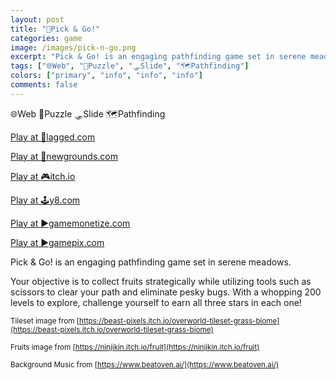 ```yaml
---
layout: post
title: "🍒Pick & Go!"
categories: game
image: /images/pick-n-go.png
excerpt: "Pick & Go! is an engaging pathfinding game set in serene meadows."
tags: ["🌐Web", "🧩Puzzle", "🛷Slide", "🗺️Pathfinding"]
colors: ["primary", "info", "info", "info"]
comments: false
---
```


<span class="badge badge-primary">🌐Web</span>
<span class="badge badge-info">🧩Puzzle</span>
<span class="badge badge-info">🛷Slide</span>
<span class="badge badge-info">🗺️Pathfinding</span>

<a href="https://lagged.com/play/6034/" class="btn btn-primary btn-lg">Play at 🎯lagged.com</a>

<a href="https://www.newgrounds.com/portal/view/886986" class="btn btn-primary btn-lg">Play at 🎨newgrounds.com</a>

<a href="https://sublevelgames.itch.io/pickngo" class="btn btn-primary btn-lg">Play at 🎮itch.io</a>

<a href="https://ko.y8.com/games/pick_go_" class="btn btn-primary btn-lg">Play at 🕹️y8.com</a>

<a href="https://html5.gamemonetize.co/slrciscv3otarv6g9awu423a0dq9s890/" class="btn btn-primary btn-lg">Play at ▶️gamemonetize.com</a>

<a href="https://www.gamepix.com/play/pick-go" class="btn btn-primary btn-lg">Play at ▶️gamepix.com</a>

Pick & Go! is an engaging pathfinding game set in serene meadows.

Your objective is to collect fruits strategically while utilizing tools such as scissors to clear your path and eliminate pesky bugs. With a whopping 200 levels to explore, challenge yourself to earn all three stars in each one!

<small>Tileset image from [https://beast-pixels.itch.io/overworld-tileset-grass-biome](https://beast-pixels.itch.io/overworld-tileset-grass-biome)</small>

<small>Fruits image from [https://ninjikin.itch.io/fruit](https://ninjikin.itch.io/fruit)</small>

<small>Background Music from [https://www.beatoven.ai/](https://www.beatoven.ai/)</small>